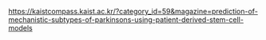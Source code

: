 


https://kaistcompass.kaist.ac.kr/?category_id=59&magazine=prediction-of-mechanistic-subtypes-of-parkinsons-using-patient-derived-stem-cell-models

